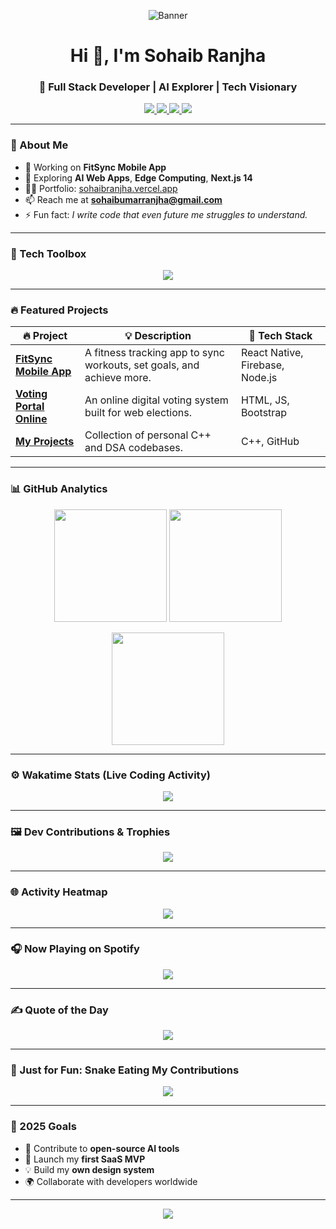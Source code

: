 <!-- Banner -->
<p align="center">
  <img src="https://readme-landing.vercel.app/api/banner?title=Sohaib%20Ranjha&subtitle=Code.%20Create.%20Dominate.%20Repeat." alt="Banner" />
</p>

<h1 align="center">Hi 👋, I'm Sohaib Ranjha</h1>
<h3 align="center">🚀 Full Stack Developer | AI Explorer | Tech Visionary</h3>

<p align="center">
  <a href="https://github.com/sohaibumarranjha1">
    <img src="https://img.shields.io/github/followers/sohaibumarranjha1?label=Follow&style=social" />
  </a>
  <a href="mailto:sohaibumarranjha@gmail.com">
    <img src="https://img.shields.io/badge/Email-me-red?style=flat-square&logo=gmail" />
  </a>
  <a href="https://linkedin.com/in/sohaibumarranjha" target="_blank">
    <img src="https://img.shields.io/badge/LinkedIn-%230077B5.svg?&style=flat-square&logo=linkedin&logoColor=white" />
  </a>
  <a href="https://sohaibranjha.vercel.app/" target="_blank">
    <img src="https://img.shields.io/badge/Portfolio-%23000000.svg?style=flat-square&logo=vercel&logoColor=white" />
  </a>
</p>

---

### 🎯 About Me

- 🔭 Working on **FitSync Mobile App**
- 🚀 Exploring **AI Web Apps**, **Edge Computing**, **Next.js 14**
- 👨‍💻 Portfolio: [sohaibranjha.vercel.app](https://sohaibranjha.vercel.app)
- 📫 Reach me at **sohaibumarranjha@gmail.com**
- ⚡ Fun fact: *I write code that even future me struggles to understand.*

---

### 🧠 Tech Toolbox

<p align="center">
  <img src="https://skillicons.dev/icons?i=html,css,js,ts,react,nextjs,nodejs,tailwind,java,cpp,cs,python,mysql,mongodb,sqlite,git,linux,figma,docker,gcp,vscode,androidstudio,flask,php" />
</p>

---

### 🔥 Featured Projects

<div align="center">

| 🔥 Project | 💡 Description | 🚀 Tech Stack |
|-----------|----------------|---------------|
| [**FitSync Mobile App**](https://github.com/sohaibumarranjha1/FitSync-Mobile-App) | A fitness tracking app to sync workouts, set goals, and achieve more. | React Native, Firebase, Node.js |
| [**Voting Portal Online**](https://github.com/sohaibumarranjha1/Voting-portal-online) | An online digital voting system built for web elections. | HTML, JS, Bootstrap |
| [**My Projects**](https://github.com/sohaibumarranjha1/MY-PROJECTS) | Collection of personal C++ and DSA codebases. | C++, GitHub |

</div>

---

### 📊 GitHub Analytics

<p align="center">
  <img src="https://github-readme-stats.vercel.app/api?username=sohaibumarranjha1&show_icons=true&theme=tokyonight&count_private=true" height="180"/>
  <img src="https://github-readme-streak-stats.herokuapp.com?user=sohaibumarranjha1&theme=tokyonight&hide_border=true" height="180"/>
</p>
<p align="center">
  <img src="https://github-readme-stats.vercel.app/api/top-langs/?username=sohaibumarranjha1&layout=compact&theme=tokyonight&langs_count=8" height="180"/>
</p>

---

### ⚙️ Wakatime Stats (Live Coding Activity)

<!-- Replace YOUR_USERNAME with your actual Wakatime username -->
<p align="center">
  <img src="https://github-readme-stats.vercel.app/api/wakatime?username=sohaibumarranjha1&theme=tokyonight" />
</p>

---

### 🖼️ Dev Contributions & Trophies

<p align="center">
  <img src="https://github-profile-trophy.vercel.app/?username=sohaibumarranjha1&theme=onestar&margin-w=15&column=7" />
</p>

---

### 🌐 Activity Heatmap

<p align="center">
  <img src="https://github-readme-activity-graph.vercel.app/graph?username=sohaibumarranjha1&theme=tokyo-night&area=true" />
</p>

---

### 🎧 Now Playing on Spotify

<!-- Replace USER_ID -->
<p align="center">
  <img src="https://spotify-github-profile.vercel.app/api/view?uid=USER_ID&cover_image=true&theme=novatorem&show_offline=false&background_color=121212&interchange=true" />
</p>

---

### ✍️ Quote of the Day

<p align="center">
  <img src="https://quotes-github-readme.vercel.app/api?type=horizontal&theme=tokyonight" />
</p>

---

### 🐍 Just for Fun: Snake Eating My Contributions

<p align="center">
  <img src="https://github.com/sohaibumarranjha1/sohaibumarranjha1/blob/output/github-contribution-grid-snake.svg" />
</p>

---

### 🎯 2025 Goals

- 📘 Contribute to **open-source AI tools**
- 📱 Launch my **first SaaS MVP**
- 💡 Build my **own design system**
- 🌍 Collaborate with developers worldwide

---

<p align="center">
  <img src="https://capsule-render.vercel.app/api?type=waving&color=gradient&height=120&section=footer"/>
</p>

